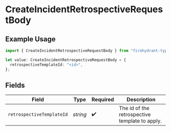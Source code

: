 # CreateIncidentRetrospectiveRequestBody

## Example Usage

```typescript
import { CreateIncidentRetrospectiveRequestBody } from "firehydrant-typescript-sdk/models/operations";

let value: CreateIncidentRetrospectiveRequestBody = {
  retrospectiveTemplateId: "<id>",
};
```

## Fields

| Field                                          | Type                                           | Required                                       | Description                                    |
| ---------------------------------------------- | ---------------------------------------------- | ---------------------------------------------- | ---------------------------------------------- |
| `retrospectiveTemplateId`                      | *string*                                       | :heavy_check_mark:                             | The id of the retrospective template to apply. |